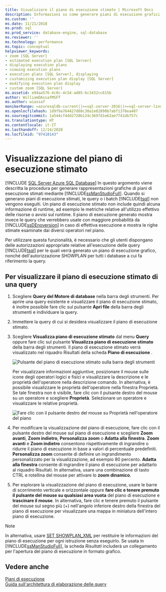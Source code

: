 ```yaml
---
title: Visualizzare il piano di esecuzione stimato | Microsoft Docs
description: Informazioni su come generare piani di esecuzione grafici stimati usando SQL Server Management Studio. Un piano di esecuzione stimato non contiene informazioni di runtime.
ms.custom: ''
ms.date: 11/21/2018
ms.prod: sql
ms.prod_service: database-engine, sql-database
ms.reviewer: ''
ms.technology: performance
ms.topic: conceptual
helpviewer_keywords:
- zoom [SQL Server]
- estimated execution plan [SQL Server]
- displaying execution plans
- viewing execution plans
- execution plans [SQL Server], displaying
- customizing execution plan display [SQL Server]
- modifying execution plan display
- custom zoom [SQL Server]
ms.assetid: e94aa576-4c0c-4c54-ad05-6c3432cc615b
author: WilliamDAssafMSFT
ms.author: wiassaf
monikerRange: =azuresqldb-current||>=sql-server-2016||>=sql-server-linux-2017||=azuresqldb-mi-current
ms.openlocfilehash: 1d9f9a764427d08c30a1e02890b7abf1378ea407
ms.sourcegitcommit: 1a544cf4dd2720b124c3697d1e62ae7741db757c
ms.translationtype: HT
ms.contentlocale: it-IT
ms.lasthandoff: 12/14/2020
ms.locfileid: "97418143"
---
```

# <a name="display-the-estimated-execution-plan"></a>Visualizzazione del piano di esecuzione stimato
[!INCLUDE [SQL Server Azure SQL Database](../../includes/applies-to-version/sql-asdb.md)]
  In questo argomento viene descritta la procedura per generare rappresentazioni grafiche di piani di esecuzione stimati mediante [!INCLUDE[ssManStudioFull](../../includes/ssmanstudiofull-md.md)]. Quando si generano piani di esecuzione stimati, le query o i batch [!INCLUDE[tsql](../../includes/tsql-md.md)] non vengono eseguiti. Un piano di esecuzione stimato non include quindi alcuna informazione di runtime, ad esempio le metriche relative all'utilizzo effettivo delle risorse o avvisi sul runtime. Il piano di esecuzione generato mostra invece le query che verrebbero usate con maggiore probabilità da [!INCLUDE[ssDEnoversion](../../includes/ssdenoversion-md.md)] in caso di effettiva esecuzione e mostra le righe stimate esaminate dai diversi operatori nel piano.  
  
 Per utilizzare questa funzionalità, è necessario che gli utenti dispongano delle autorizzazioni appropriate relative all'esecuzione delle query [!INCLUDE[tsql](../../includes/tsql-md.md)] per le quali verrà generato un piano di esecuzione grafico, nonché dell'autorizzazione SHOWPLAN per tutti i database a cui fa riferimento la query.  
  
## <a name="to-display-the-estimated-execution-plan-for-a-query"></a>Per visualizzare il piano di esecuzione stimato di una query  
  
1.  Scegliere **Query del Motore di database** nella barra degli strumenti. Per aprire una query esistente e visualizzare il piano di esecuzione stimato, è inoltre possibile fare clic sul pulsante **Apri file** della barra degli strumenti e individuare la query.  
  
2.  Immettere la query di cui si desidera visualizzare il piano di esecuzione stimato.  
  
3.  Scegliere **Visualizza piano di esecuzione stimato** dal menu **Query** oppure fare clic sul pulsante **Visualizza piano di esecuzione stimato** della barra degli strumenti. Il piano di esecuzione stimato verrà visualizzato nel riquadro Risultati della scheda **Piano di esecuzione** . 

    ![Pulsante del piano di esecuzione stimato sulla barra degli strumenti](../../relational-databases/performance/media/estimatedexecplantoolbar.png "Pulsante del piano di esecuzione stimato sulla barra degli strumenti")    

    Per visualizzare informazioni aggiuntive, posizionare il mouse sulle icone degli operatori logici e fisici e visualizzare la descrizione e le proprietà dell'operatore nella descrizione comando. In alternativa, è possibile visualizzare le proprietà dell'operatore nella finestra Proprietà. Se tale finestra non è visibile, fare clic con il pulsante destro del mouse su un operatore e scegliere **Proprietà**. Selezionare un operatore e visualizzare le relative proprietà.  

    ![Fare clic con il pulsante destro del mouse su Proprietà nell'operatore del piano](../../relational-databases/performance/media/planproperties.png "Fare clic con il pulsante destro del mouse su Proprietà nell'operatore del piano")    
  
4.  Per modificare la visualizzazione del piano di esecuzione, fare clic con il pulsante destro del mouse sul piano di esecuzione e scegliere **Zoom avanti**, **Zoom indietro**, **Personalizza zoom** o **Adatta alla finestra**. **Zoom avanti** e **Zoom indietro** consentono rispettivamente di ingrandire o ridurre il piano di esecuzione in base a valori di percentuale predefiniti. **Personalizza zoom** consente di definire un ingrandimento personalizzato per la visualizzazione, ad esempio 80 percento. **Adatta alla finestra** consente di ingrandire il piano di esecuzione per adattarlo al riquadro Risultati. In alternativa, usare una combinazione di tasto CTRL e rotellina del mouse per attivare lo **zoom dinamico**.  

5.  Per esplorare la visualizzazione del piano di esecuzione, usare le barre di scorrimento verticale e orizzontale oppure **fare clic e tenere premuto il pulsante del mouse su qualsiasi area vuota** del piano di esecuzione e **trascinare il mouse**. In alternativa, fare clic e tenere premuto il pulsante del mouse sul segno più (+) nell'angolo inferiore destro della finestra del piano di esecuzione per visualizzare una mappa in miniatura dell'intero piano di esecuzione.
 
> [!NOTE] 
> In alternativa, usare [SET SHOWPLAN_XML](../../t-sql/statements/set-showplan-xml-transact-sql.md) per restituire le informazioni del piano di esecuzione per ogni istruzione senza eseguirlo. Se usata in [!INCLUDE[ssManStudioFull](../../includes/ssmanstudiofull-md.md)], la scheda *Risultati* includerà un collegamento per l'apertura del piano di esecuzione in formato grafico.   
  
## <a name="see-also"></a>Vedere anche  
 [Piani di esecuzione](../../relational-databases/performance/execution-plans.md)    
 [Guida sull'architettura di elaborazione delle query](../../relational-databases/query-processing-architecture-guide.md)  

